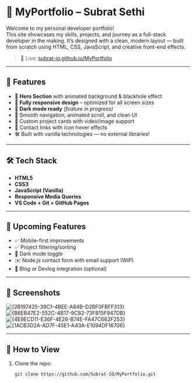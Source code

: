 # 💼 MyPortfolio – Subrat Sethi

Welcome to my personal developer portfolio!  
This site showcases my skills, projects, and journey as a full-stack developer in the making. It’s designed with a clean, modern layout — built from scratch using HTML, CSS, JavaScript, and creative front-end effects.

> 🔗 Live: [subrat-io.github.io/MyPortfolio](https://subrat-io.github.io/MyPortfolio/)

---

## 📌 Features

- 🌌 **Hero Section** with animated background & blackhole effect
- 📱 **Fully responsive design** – optimized for all screen sizes
- 🌙 **Dark mode ready** *(feature in progress)*
- 💬 Smooth navigation, animated scroll, and clean UI
- 🧩 Custom project cards with video/image support
- 📇 Contact links with icon hover effects
- 🛠️ Built with vanilla technologies — no external libraries!

---

## 🛠️ Tech Stack

- **HTML5**
- **CSS3**
- **JavaScript (Vanilla)**
- **Responsive Media Queries**
- **VS Code + Git + GitHub Pages**

---

## 🧪 Upcoming Features

- ✅ Mobile-first improvements
- ✅ Project filtering/sorting
- 🌙 Dark mode toggle
- ✉️ Node.js contact form with email support (WIP)
- 🧠 Blog or Devlog integration (optional)

---

## 📸 Screenshots
![{2B197425-39C1-4BEE-A84B-D2BF0FBFF313}](https://github.com/user-attachments/assets/62be3d1b-62ab-4fc6-b3c0-c8044d178f38)
![{B6EB47E2-552C-4B17-9C82-73FB15F947DB}](https://github.com/user-attachments/assets/06a37dce-72ce-45ce-b3cf-3d411a8023e1)
![{4E9ECD11-E36F-4E26-B74E-FA47C662F253}](https://github.com/user-attachments/assets/669fabed-940f-4615-b556-175d9f5b4d5b)
![{1ACB3D2A-AD7F-45E1-A43A-E1094DF16706}](https://github.com/user-attachments/assets/db441e94-5711-42c9-953b-0c1dc8ea1145)







---

## 🚀 How to View

1. Clone the repo:
   ```bash
   git clone https://github.com/Subrat-IO/MyPortfolio.git
